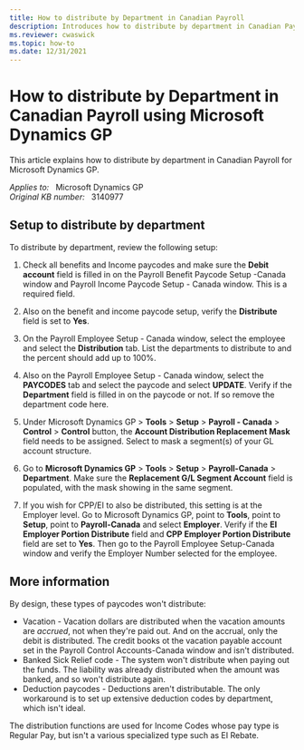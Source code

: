 ```yaml
---
title: How to distribute by Department in Canadian Payroll
description: Introduces how to distribute by department in Canadian Payroll for Microsoft Dynamics GP.
ms.reviewer: cwaswick
ms.topic: how-to
ms.date: 12/31/2021
---
```

# How to distribute by Department in Canadian Payroll using Microsoft Dynamics GP

This article explains how to distribute by department in Canadian Payroll for Microsoft Dynamics GP.

_Applies to:_ &nbsp; Microsoft Dynamics GP  
_Original KB number:_ &nbsp; 3140977

## Setup to distribute by department

To distribute by department, review the following setup:

1. Check all benefits and Income paycodes and make sure the **Debit account** field is filled in on the Payroll Benefit Paycode Setup -Canada window and Payroll Income Paycode Setup - Canada window. This is a required field.

2. Also on the benefit and income paycode setup, verify the **Distribute** field is set to **Yes**.

3. On the Payroll Employee Setup - Canada window, select the employee and select the **Distribution** tab. List the departments to distribute to and the percent should add up to 100%.

4. Also on the Payroll Employee Setup - Canada window, select the **PAYCODES** tab and select the paycode and select **UPDATE**. Verify if the **Department** field is filled in on the paycode or not. If so remove the department code here.

5. Under Microsoft Dynamics GP > **Tools** > **Setup** > **Payroll - Canada** > **Control** > **Control** button, the **Account Distribution Replacement Mask** field needs to be assigned. Select to mask a segment(s) of your GL account structure.

6. Go to **Microsoft Dynamics GP** > **Tools** > **Setup** > **Payroll-Canada** > **Department**. Make sure the **Replacement G/L Segment Account** field is populated, with the mask showing in the same segment.

7. If you wish for CPP/EI to also be distributed, this setting is at the Employer level. Go to Microsoft Dynamics GP, point to **Tools**, point to **Setup**, point to **Payroll-Canada** and select **Employer**. Verify if the **EI Employer Portion Distribute** field and **CPP Employer Portion Distribute** field are set to **Yes**. Then go to the Payroll Employee Setup-Canada window and verify the Employer Number selected for the employee.

## More information

By design, these types of paycodes won't distribute:

- Vacation - Vacation dollars are distributed when the vacation amounts are *accrued*, not when they're paid out. And on the accrual, only the debit is distributed. The credit books ot the vacation payable account set in the Payroll Control Accounts-Canada window and isn't distributed.
- Banked Sick Relief code - The system won't distribute when paying out the funds. The liability was already distributed when the amount was banked, and so won't distribute again.
- Deduction paycodes - Deductions aren't distributable. The only workaround is to set up extensive deduction codes by department, which isn't ideal.

The distribution functions are used for Income Codes whose pay type is Regular Pay, but isn't a various specialized type such as EI Rebate.
